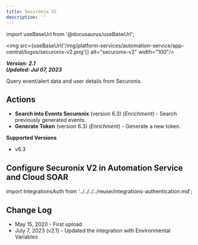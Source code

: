 ```yaml
---
title: Securonix V2
description: ''
---
```

import useBaseUrl from '@docusaurus/useBaseUrl';

<img src={useBaseUrl('/img/platform-services/automation-service/app-central/logos/securonix-v2.png')} alt="securonix-v2" width="100"/>

***Version: 2.1  
Updated: Jul 07, 2023***

Query event/alert data and user details from Securonix.

## Actions

* **Search into Events Securonix** (version 6.3) (*Enrichment*) - Search previously generated events.
* **Generate Token** (version 6.3) (*Enrichment*) - Generate a new token.

**Supported Versions**

* v6.3

## Configure Securonix V2 in Automation Service and Cloud SOAR

import IntegrationsAuth from '../../../../reuse/integrations-authentication.md';

<IntegrationsAuth/>

## Change Log

* May 15, 2020 - First upload
* July 7, 2023 (v2.1) - Updated the integration with Environmental Variables
